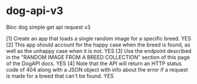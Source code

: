 # dog-api-v3
Bloc dog simple get api request v3 

[1] Create an app that loads a single random image for a specific breed. YES
[2] This app should account for the happy case when the breed is found, as well as the unhappy case when it is not. YES
[3] Use the endpoint described in the "RANDOM IMAGE FROM A BREED COLLECTION" section of this page of the DogAPI docs. YES
[4] Note that the API will return an HTTP status code of 404 along with a JSON object with info about the error if a request is made for a breed that can't be found. YES
